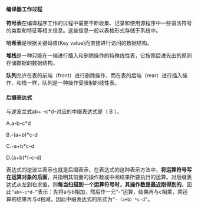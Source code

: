 #### 编译器工作过程

**符号表**在编译程序工作的过程中需要不断收集、记录和使用源程序中一些语法符号的类型和特征等相关信息。这些信息一般以表格形式存储于系统中。

**哈希表**是根据关键码值(Key value)而直接进行访问的数据结构。

**堆栈**是一种只能在一端进行插入和删除操作的特殊线性表，它按照后进先出的原则存储数据的数据结构。

**队列**允许在表的前端（front）进行删除操作，而在表的后端（rear）进行插入操作，和栈一样，队列是一种操作受限制的线性表。 



#### 后缀表达式

与逆波兰式ab+ -c*d-对应的中缀表达式是（ B ）。

A.a-b-c*d

B.-(a+b)*c-d

C.-a+b*c-d

D.(a+b)*(-c-d)

表达式的逆波兰表示也就是后缀表示，在表达式的这种表示方法中，**将运算符号写在运算对象的后面**，并指明其前面的操作数或中间结果所要执行的运算。对后缀表达式从左到右求值，则**每当扫描到一个运算符号时，其操作数是最近刚得到的**。因此`“ab+-c*d-”`表示：先将a与b相加，然后作一元“-”运算，结果再与c相乘，乘运算的结果再与d相减，因此中缀表达式的形式为`“-（a+b）*c-d”`。





























